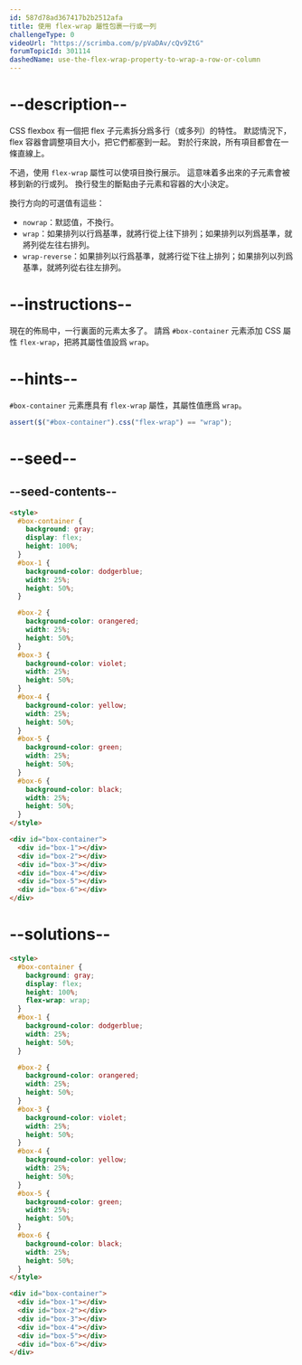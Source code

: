```yaml
---
id: 587d78ad367417b2b2512afa
title: 使用 flex-wrap 屬性包裹一行或一列
challengeType: 0
videoUrl: "https://scrimba.com/p/pVaDAv/cQv9ZtG"
forumTopicId: 301114
dashedName: use-the-flex-wrap-property-to-wrap-a-row-or-column
---
```


# --description--

CSS flexbox 有一個把 flex 子元素拆分爲多行（或多列）的特性。 默認情況下，flex 容器會調整項目大小，把它們都塞到一起。 對於行來說，所有項目都會在一條直線上。

不過，使用 `flex-wrap` 屬性可以使項目換行展示。 這意味着多出來的子元素會被移到新的行或列。 換行發生的斷點由子元素和容器的大小決定。

換行方向的可選值有這些：

<ul><li><code>nowrap</code>：默認值，不換行。</li><li><code>wrap</code>：如果排列以行爲基準，就將行從上往下排列；如果排列以列爲基準，就將列從左往右排列。</li><li><code>wrap-reverse</code>：如果排列以行爲基準，就將行從下往上排列；如果排列以列爲基準，就將列從右往左排列。</li></ul>

# --instructions--

現在的佈局中，一行裏面的元素太多了。 請爲 `#box-container` 元素添加 CSS 屬性 `flex-wrap`，把將其屬性值設爲 `wrap`。

# --hints--

`#box-container` 元素應具有 `flex-wrap` 屬性，其屬性值應爲 `wrap`。

```js
assert($("#box-container").css("flex-wrap") == "wrap");
```

# --seed--

## --seed-contents--

```html
<style>
  #box-container {
    background: gray;
    display: flex;
    height: 100%;
  }
  #box-1 {
    background-color: dodgerblue;
    width: 25%;
    height: 50%;
  }

  #box-2 {
    background-color: orangered;
    width: 25%;
    height: 50%;
  }
  #box-3 {
    background-color: violet;
    width: 25%;
    height: 50%;
  }
  #box-4 {
    background-color: yellow;
    width: 25%;
    height: 50%;
  }
  #box-5 {
    background-color: green;
    width: 25%;
    height: 50%;
  }
  #box-6 {
    background-color: black;
    width: 25%;
    height: 50%;
  }
</style>

<div id="box-container">
  <div id="box-1"></div>
  <div id="box-2"></div>
  <div id="box-3"></div>
  <div id="box-4"></div>
  <div id="box-5"></div>
  <div id="box-6"></div>
</div>
```

# --solutions--

```html
<style>
  #box-container {
    background: gray;
    display: flex;
    height: 100%;
    flex-wrap: wrap;
  }
  #box-1 {
    background-color: dodgerblue;
    width: 25%;
    height: 50%;
  }

  #box-2 {
    background-color: orangered;
    width: 25%;
    height: 50%;
  }
  #box-3 {
    background-color: violet;
    width: 25%;
    height: 50%;
  }
  #box-4 {
    background-color: yellow;
    width: 25%;
    height: 50%;
  }
  #box-5 {
    background-color: green;
    width: 25%;
    height: 50%;
  }
  #box-6 {
    background-color: black;
    width: 25%;
    height: 50%;
  }
</style>

<div id="box-container">
  <div id="box-1"></div>
  <div id="box-2"></div>
  <div id="box-3"></div>
  <div id="box-4"></div>
  <div id="box-5"></div>
  <div id="box-6"></div>
</div>
```
